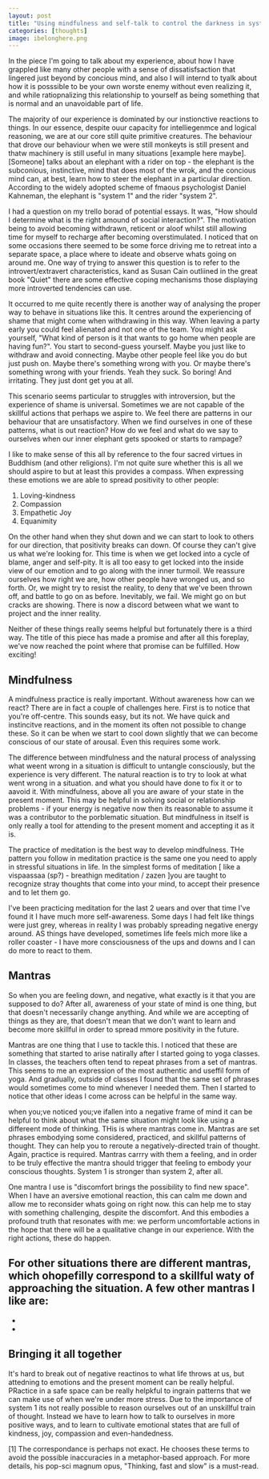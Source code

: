 ```yaml
---
layout: post
title: "Using mindfulness and self-talk to control the darkness in system 1"
categories: [thoughts]
image: ibelonghere.png
---
```


In the piece I'm going to talk about my experience, about how  I have grappled like many other people with a sense of dissatisfsaction that lingered just beyond by concious mind, and also I will internd to tyalk about how it is posssible to be your own worste enemy without even realizing it, and while ratiopnalizing this relationship to yourself as being something that is normal and an unavoidable part of life.

The majority of our experience is dominated by our instionctive reactions to things. In our essence, despite ouur capacity for intelliegenmce and logical reasoning, we are at our core still quite primitive creatures. The behaviour that drove our behaviour when we were still monkeyts is still present and thatw machinery is still useful in many situations [example here maybe]. [Someone] talks about an elephant with a rider on top - the elephant is the subconious, instinctive, mind that does most of the wrok, and the concious mind can, at best, learn how to steer the elephant in a particular direction. According to the widely adopted scheme of fmaous psychologist Daniel Kahneman, the elephant is "system 1" and the rider "system 2".

I had a question on my trello borad of potential essays. It was, "How should I determine what is the right amound of social interaction?". The motivation being to avoid becoming withdrawn, reticent or aloof whilst still allowing time for myself to recharge after becoming overstimulated. I noticed that on some occasions there seemed to be some force driving me to retreat into a separate space, a place where to ideate and observe whats going on around me. One way of trying to answer this question is to refer to the introvert/extravert characteristics, kand as Susan Cain outliined in the great book "Quiet" there are some effective coping mechanisms those displaying more introverted tendencies can use.

It occurred to me quite recently there is another way of analysing the proper way to behave in situations like this. It centres around the experiencing of shame that might come when withdrawing in this way. When leaving a party early you could feel alienated and not one of the team. You might ask yourself, "What kind of person is it that wants to go home when people are having fun?". You start to second-guess yourself. Maybe you just like to withdraw and avoid connecting. Maybe other people feel like you do but just push on. Maybe there's something wrong with you. Or maybe there's something wrong with your friends. Yeah they suck. So boring! And irritating. They just dont get you at all. 

This scenario seems particular to struggles with introversion, but the experience of shame is universal. Sometimes we are not capable of the skillful actions that perhaps we aspire to. We feel there are patterns in our behaviour that are unsatisfactory. When we find ourselves in one of these patterns, what is out reaction? How do we feel and what do we say to ourselves when our inner elephant gets spooked or starts to rampage?

I like to make sense of this all by reference to the four sacred virtues in Buddhism (and other religions). I'm not quite sure whether this is all we should aspire to but at least this provides a compass. When expressing these emotions we are able to spread positivity to other people:

1. Loving-kindness
2. Compassion
3. Empathetic Joy
4. Equanimity

On the other hand when they shut down and we can start to look to others for our direction, that positivity breaks can down. Of course they can't give us what we're looking for. This time is when we get locked into a cycle of blame, anger and self-pity. It is all too easy to get locked into the inside view of our emotion and to go along with the inner turmoil. We reassure ourselves how right we are, how other people have wronged us, and so forth. Or, we might try to resist the reality, to deny that we've been thrown off, and battle to go on as before. Inevitably, we fail. We might go on but cracks are showing. There is now a discord between what we want to project and the inner reality. 

Neither of these things really seems helpful but fortunately there is a third way. The title of this piece has made a promise and after all this foreplay, we've now reached the point where that promise can be fulfilled. How exciting!

## Mindfulness 

A mindfulness practice is really important. Without awareness how can we react? There are in fact a couple of challenges here. First is to notice that you're off-centre. This sounds easy, but its not. We have quick and instincitve reactions, and in the moment its often not possible to change these. So it can be when we start to cool down slightly that we can become conscious of our state of arousal. Even this requires some work. 

The difference between mindfulness and the natural process of analyssing what weent wrong in a situation is difficult to untangle consciously, but the experience is very different. The natural reaction is to try to look at what went wrong in a situation. and what you should have done to fix it or to aavoid it. With mindfulness, above all you are aware of your state in the present moment. This may be helpful in solving social or relationship problems - if your energy is negative now then its reasonable to assume it was a contributor to the porblematic situation. But mindfulness in itself is only really a tool for attending to the present moment and accepting it as it is.

The practice of meditation is the best way to develop mindfulness. THe pattern you follow in meditation practice is the same one you need to apply in stressful situations in life. In the simplest forms of meditation [ like a vispaassaa (sp?) - breathign meditation / zazen ]you are taught to recognize stray thoughts that come into your mind, to accept their presence and to let them go.  

I've been practicing meditation for the last 2 uears and over that time I've found it I have much more self-awareness. Some days I had felt like things were just grey, whereas in reality I was probably spreading negative energy around. AS things have developed, sometimes life feels mich more like a roller coaster - I have more consciousness of the ups and downs and I can do more to react to them.

## Mantras

So when you are feeling down, and negative, what exactly is it that you are supposed to do? After all, awareness of your state of mind is one thing, but that doesn't necessarily change anything. And while we are accepting of things as they are, that doesn't mean that we don't want to learn and become more skillful in order to spread mmore positivity in the future. 

Mantras are one thing that I use to tackle this. I noticed that these are something that started to arise natirally after I started going to yoga classes. In classes, the teachers often tend to repeat phrases from a set of mantras. This seems to me an expression of the most authentic and useffil form of yoga. And gradually, outside of classes I found that the same set of phrases would sometimes come to mind whenever I needed them. Then I started to notice that other ideas I come across can be helpful in the same way.

when you;ve noticed you;ve ifallen into a negative frame of mind it can be helpful to think about what the same situation might look like using a differeent mode of thinking. THis is where mantras come in. Mantras are set phrases embodying some considered, practiced, and skillful patterns of thought. They can help you to reroute a negatively-directed train of thought. Again, practice is required. Mantras carrry with them a feeling, and in order to be truly effective the mantra should trigger that feeling to embody your conscious thoughts. System 1 is stronger than system 2, after all. 

One mantra I use is "discomfort brings the possibility to find new space". When I have an aversive emotional reaction, this can calm me down and allow me to reconsider whats going on right now. this can help me to stay with something challenging, despite the discomfort. And this embodies a profound truth that resonates with me: we perform uncomfortable actions in the hope that there will be a qualitative change in our experience. With the right actions, these do happen.

For other situations there are different mantras, which ohopefilly correspond to a skillful waty of approaching the situation. A few other mantras I like are:
- 
- 
- 

## Bringing it all together

It's hard to break out of negative reactinos to what life throws at us, but attedning to emotions and the present moment can be really helpful. PRactice in a safe space can be really helpkful to ingrain patterns that we can make use of when we're under more stress. Due to the importance of system 1 its not really possible to reason ourselves out of an unskillful train of thought. Instead we have to learn how to talk to ourselves in more positive ways, and to learn to cultivate emotional states that are full of kindness, joy, compassion and even-handedness.

[1] The correspondance is perhaps not exact. He chooses these terms to avoid the possible inaccuracies in a metaphor-based approach. For more details, his pop-sci magnum opus, "Thinking, fast and slow" is a must-read.
